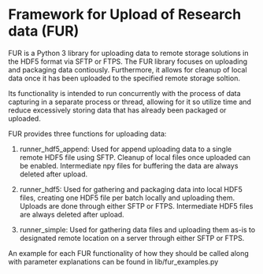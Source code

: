 # Framework for Upload of Research data (FUR)

FUR is a Python 3 library for uploading data to remote storage solutions in the HDF5 format via SFTP or FTPS.
The FUR library focuses on uploading and packaging data contiously. Furthermore, it allows for cleanup of local
data once it has been uploaded to the specified remote storage soltion.

Its functionality is intended to run concurrently with the process of data capturing in a separate process or thread,
allowing for it so utilize time and reduce excessively storing data that has already been packaged or uploaded.

FUR provides three functions for uploading data:


1. runner_hdf5_append:
  Used for append uploading data to a single remote HDF5 file using SFTP. Cleanup of local files once uploaded can be enabled.
  Intermediate npy files for buffering the data are always deleted after upload.

2. runner_hdf5:
  Used for gathering and packaging data into local HDF5 files, creating one HDF5 file per batch locally and uploading them.
  Uploads are done through either SFTP or FTPS. Intermediate HDF5 files are always deleted after upload.

3. runner_simple:
  Used for gathering data files and uploading them as-is to designated remote location on a server through either SFTP or FTPS.

An example for each FUR functionality of how they should be called along with parameter explanations can be found in lib/fur_examples.py
